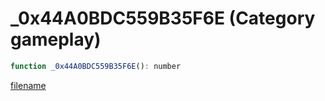 # _0x44A0BDC559B35F6E (Category gameplay)

```js
function _0x44A0BDC559B35F6E(): number
```

[filename](_0x44A0BDC559B35F6E_m.md ':include')